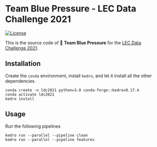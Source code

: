 # Team Blue Pressure - LEC Data Challenge 2021

[![License](https://img.shields.io/badge/License-AGPL%203.0-yellow?style=popout-square)](LICENSE.txt)

This is the source code of 🔵 **Team Blue Pressure** for the [LEC Data Challenge 2021](https://www.lec.at/research-area-2/lec-data-challenge-2021/?lang=en/).

## Installation

Create the `conda` environment, install `kedro`, and let it install all the other dependencies.

```
conda create -n ldc2021 python=3.8 conda-forge::kedro=0.17.4
conda activate ldc2021
kedro install
```

## Usage

Run the following pipelines

```
kedro run --parallel --pipeline clean
kedro run --parallel --pipeline features
```
